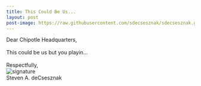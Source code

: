 ```yaml
---
title: This Could Be Us...
layout: post
post-image: https://raw.githubusercontent.com/sdecsesznak/sdecsesznak.github.io/master/assets/images/02-10-2020.jpg
---
```


Dear Chipotle Headquarters,<br>
<br>
This could be us but you playin...<br>
<br>
Respectfully,<br>
![signature](https://fontmeme.com/permalink/200925/c101f6549bbb85c94b3d8b47e8b8e244.png)<br>
Steven A. deCsesznak